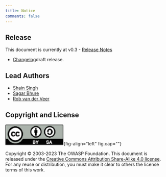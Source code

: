 ```yaml
---
title: Notice
comments: false
---
```


## Release

This document is currently at v0.3 -
[Release Notes](https://github.com/OWASP/www-project-machine-learning-security-top-10/releases)

- [Changelog](https://github.com/OWASP/www-project-machine-learning-security-top-10/commits/v0.2)draft
  release.

## Lead Authors

- [Shain Singh](mailto:shain.singh@owasp.org)
- [Sagar Bhure](mailto:sagar.bhure@owasp.org)
- [Rob van der Veer](mailto:rob.vanderveer@owasp.org)

## Copyright and License

![](creativecommons.png){fig-align="left" fig.cap=""}

Copyright © 2003-2023 The OWASP Foundation. This document is released under the
[Creative Commons Attribution Share-Alike 4.0
license](https://creativecommons.org/licenses/by-sa/4.0/). For any reuse or
distribution, you must make it clear to others the license terms of this work.
